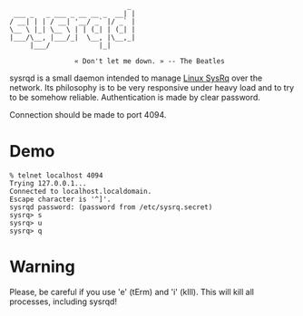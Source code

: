                                  _
     ___ _   _ ___ _ __ __ _  __| |
    / __| | | / __| '__/ _` |/ _` |
    \__ \ |_| \__ \ | | (_| | (_| |
    |___/\__, |___/_|  \__, |\__,_|
         |___/            |_|
    
                    « Don't let me down. » -- The Beatles


sysrqd is a small daemon intended to manage
[Linux SysRq](https://en.wikipedia.org/wiki/Magic_SysRq_key) over the network.
Its philosophy is to be very responsive under heavy load and to try to be
somehow reliable. Authentication is made by clear password.

Connection should be made to port 4094.

# Demo

    % telnet localhost 4094
    Trying 127.0.0.1...
    Connected to localhost.localdomain.
    Escape character is '^]'.
    sysrqd password: (password from /etc/sysrq.secret)
    sysrq> s
    sysrq> u
    sysrq> q

# Warning

Please, be careful if you use 'e' (tErm) and 'i' (kIll). This will kill all
processes, including sysrqd!
